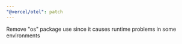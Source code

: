 ```yaml
---
"@vercel/otel": patch
---
```


Remove "os" package use since it causes runtime problems in some environments
